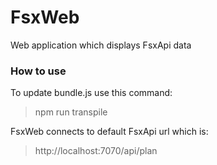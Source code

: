 # FsxWeb
Web application which displays FsxApi data

### How to use
To update bundle.js use this command:

> npm run transpile

FsxWeb connects to default FsxApi url which is:

> http://localhost:7070/api/plan
